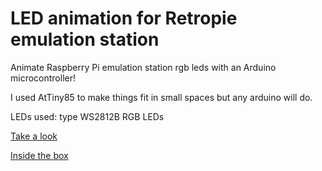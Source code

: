 # LED animation for Retropie emulation station

Animate Raspberry Pi emulation station rgb leds with an Arduino microcontroller!

I used AtTiny85 to make things fit in small spaces but any arduino will do.

LEDs used: type WS2812B RGB LEDs

[Take a look](https://www.instagram.com/p/BQeHk7ZAz8b/)

[Inside the box](https://www.flickr.com/photos/133800349@N02/32203615523/in/dateposted-public/)

